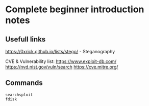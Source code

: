 # Complete beginner introduction notes
## Usefull links
https://0xrick.github.io/lists/stego/ - Steganography

CVE & Vulnerability list:
https://www.exploit-db.com/
https://nvd.nist.gov/vuln/search
https://cve.mitre.org/

## Commands
```
searchsploit
fdisk
```
